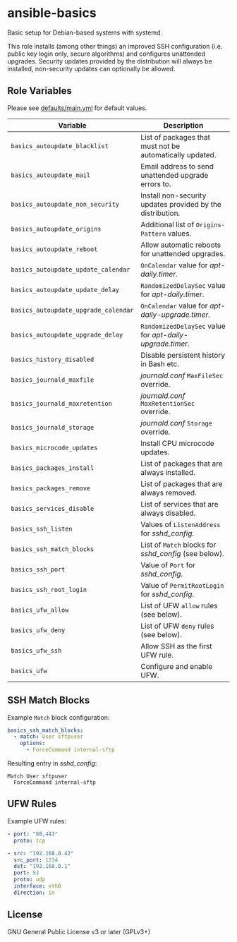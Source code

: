 # ansible-basics

Basic setup for Debian-based systems with systemd.

This role installs (among other things) an improved SSH configuration (i.e.
public key login only, secure algorithms) and configures unattended upgrades.
Security updates provided by the distribution will always be installed,
non-security updates can optionally be allowed.

## Role Variables

Please see [defaults/main.yml](defaults/main.yml) for default values.

| Variable | Description |
| --- | --- |
| `basics_autoupdate_blacklist` | List of packages that must not be automatically updated. |
| `basics_autoupdate_mail` | Email address to send unattended upgrade errors to. |
| `basics_autoupdate_non_security` | Install non-security updates provided by the distribution. |
| `basics_autoupdate_origins` | Additional list of `Origins-Pattern` values. |
| `basics_autoupdate_reboot` | Allow automatic reboots for unattended upgrades. |
| `basics_autoupdate_update_calendar` | `OnCalendar` value for *apt-daily.timer*. |
| `basics_autoupdate_update_delay` | `RandomizedDelaySec` value for *apt-daily.timer*. |
| `basics_autoupdate_upgrade_calendar` | `OnCalendar` value for *apt-daily-upgrade.timer*. |
| `basics_autoupdate_upgrade_delay` | `RandomizedDelaySec` value for *apt-daily-upgrade.timer*. |
| `basics_history_disabled` | Disable persistent history in Bash etc. |
| `basics_journald_maxfile` | *journald.conf* `MaxFileSec` override. |
| `basics_journald_maxretention` | *journald.conf* `MaxRetentionSec` override. |
| `basics_journald_storage` | *journald.conf* `Storage` override. |
| `basics_microcode_updates` | Install CPU microcode updates. |
| `basics_packages_install` | List of packages that are always installed. |
| `basics_packages_remove` | List of packages that are always removed. |
| `basics_services_disable` | List of services that are always disabled. |
| `basics_ssh_listen` | Values of `ListenAddress` for *sshd_config*. |
| `basics_ssh_match_blocks` | List of `Match` blocks for *sshd_config* (see below). |
| `basics_ssh_port` | Value of `Port` for *sshd_config*. |
| `basics_ssh_root_login` | Value of `PermitRootLogin` for *sshd_config*. |
| `basics_ufw_allow` | List of UFW `allow` rules (see below). |
| `basics_ufw_deny` | List of UFW `deny` rules (see below). |
| `basics_ufw_ssh` | Allow SSH as the first UFW rule. |
| `basics_ufw` | Configure and enable UFW. |

## SSH Match Blocks

Example `Match` block configuration:

```yaml
basics_ssh_match_blocks:
  - match: User sftpuser
    options:
      - ForceCommand internal-sftp
```

Resulting entry in *sshd_config*:

```
Match User sftpuser
  ForceCommand internal-sftp
```

## UFW Rules

Example UFW rules:

```yaml
- port: "80,443"
  proto: tcp

- src: "192.168.0.42"
  src_port: 1234
  dst: "192.168.0.1"
  port: 53
  proto: udp
  interface: eth0
  direction: in
```

## License

GNU General Public License v3 or later (GPLv3+)
